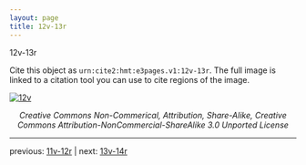 ```yaml
---
layout: page
title: 12v-13r
---
```


12v-13r

Cite this object as `urn:cite2:hmt:e3pages.v1:12v-13r`.  The full image is linked to a citation tool you can use to cite regions of the image.

[![12v](http://www.homermultitext.org/iipsrv?IIIF=/project/homer/pyramidal/deepzoom/hmt/e3bifolio/v1/E3_12v_13r.tif/full/800,/0/default.jpg)](http://www.homermultitext.org/ict2/?urn=urn:cite2:hmt:e3bifolio.v1:E3_12v_13r) 

<p style="text-align: center; font-style: italic;">Creative Commons Non-Commerical, Attribution, Share-Alike, Creative Commons Attribution-NonCommercial-ShareAlike 3.0 Unported License</p>

---

previous: [11v-12r](../11v-12r/) | next: [13v-14r](../13v-14r/)